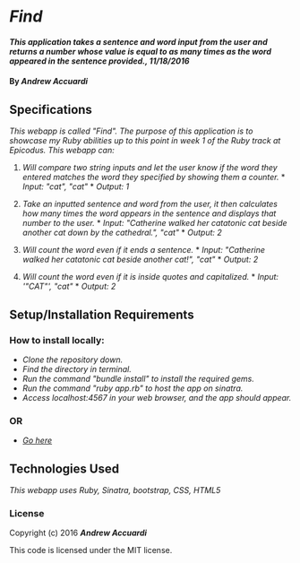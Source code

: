 # _Find_

#### _This application takes a sentence and word input from the user and returns a number whose value is equal to as many times as the word appeared in the sentence provided., 11/18/2016_

#### By _**Andrew Accuardi**_

## Specifications

_This webapp is called "Find". The purpose of this application is to showcase my Ruby abilities up to this point in week 1 of the Ruby track at Epicodus. This webapp can:_
  1. _Will compare two string inputs and let the user know if the word they entered matches the word they specified by showing them a counter._
    * _Input: "cat", "cat"_
    * _Output: 1_

  2. _Take an inputted sentence and word from the user, it then calculates how many times the word appears in the sentence and displays that number to the user._
    * _Input: "Catherine walked her catatonic cat beside another cat down by the cathedral.", "cat"_
    * _Output: 2_

  3. _Will count the word even if it ends a sentence._
    * _Input: "Catherine walked her catatonic cat beside another cat!", "cat"_
    * _Output: 2_

  4. _Will count the word even if it is inside quotes and capitalized._
    * _Input: '"CAT"', "cat"_
    * _Output: 2_

## Setup/Installation Requirements

### How to install locally:
* _Clone the repository down._
* _Find the directory in terminal._
* _Run the command "bundle install" to install the required gems._
* _Run the command "ruby app.rb" to host the app on sinatra._
* _Access localhost:4567 in your web browser, and the app should appear._

### OR
* _[Go here](https://powerful-reaches-45214.herokuapp.com/)_

## Technologies Used

_This webapp uses Ruby, Sinatra, bootstrap, CSS, HTML5_

### License

Copyright (c) 2016 **_Andrew Accuardi_**

This code is licensed under the MIT license.
